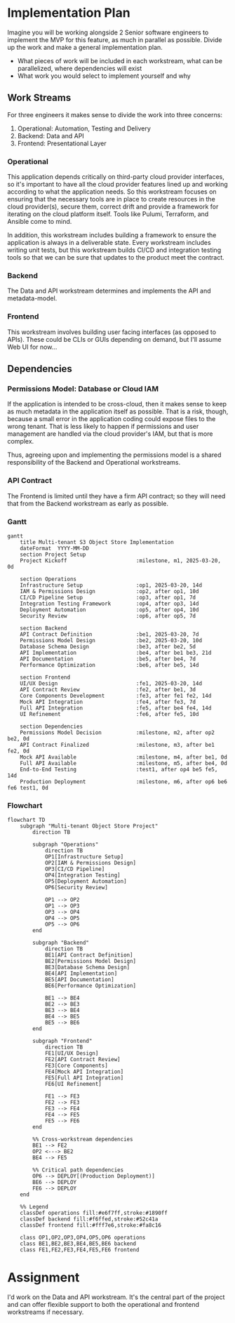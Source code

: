 # Implementation Plan

Imagine you will be working alongside 2 Senior software engineers to implement the MVP for this feature, as much in parallel as possible. Divide up the work and make a general implementation plan.

- What pieces of work will be included in each workstream, what can be parallelized, where dependencies will exist
- What work you would select to implement yourself and why


## Work Streams

For three engineers it makes sense to divide the work into three concerns:

1. Operational: Automation, Testing and Delivery
2. Backend: Data and API
3. Frontend: Presentational Layer


### Operational

This application depends critically on third-party cloud provider interfaces, so it's important to have all the cloud provider features lined up and working according to what the application needs. So this workstream focuses on ensuring that the necessary tools are in place to create resources in the cloud provider(s), secure them, correct drift and provide a framework for iterating on the cloud platform itself. Tools like Pulumi, Terraform, and Ansible come to mind.

In addition, this workstream includes building a framework to ensure the application is always in a deliverable state. Every workstream includes writing unit tests, but this workstream builds CI/CD and integration testing tools so that we can be sure that updates to the product meet the contract.


### Backend

The Data and API workstream determines and implements the API and metadata-model.


### Frontend

This workstream involves building user facing interfaces (as opposed to APIs). These could be CLIs or GUIs depending on demand, but I'll assume Web UI for now...


## Dependencies

### Permissions Model: Database or Cloud IAM

If the application is intended to be cross-cloud, then it makes sense to keep as much metadata in the application itself as possible. That is a risk, though, because a small error in the application coding could expose files to the wrong tenant. That is less likely to happen if permissions and user management are handled via the cloud provider's IAM, but that is more complex.

Thus, agreeing upon and implementing the permissions model is a shared responsibility of the Backend and Operational workstreams.


### API Contract

The Frontend is limited until they have a firm API contract; so they will need that from the Backend workstream as early as possible.


### Gantt

```mermaid
gantt
    title Multi-tenant S3 Object Store Implementation
    dateFormat  YYYY-MM-DD
    section Project Setup
    Project Kickoff                      :milestone, m1, 2025-03-20, 0d

    section Operations
    Infrastructure Setup                 :op1, 2025-03-20, 14d
    IAM & Permissions Design             :op2, after op1, 10d
    CI/CD Pipeline Setup                 :op3, after op1, 7d
    Integration Testing Framework        :op4, after op3, 14d
    Deployment Automation                :op5, after op4, 10d
    Security Review                      :op6, after op5, 7d

    section Backend
    API Contract Definition              :be1, 2025-03-20, 7d
    Permissions Model Design             :be2, 2025-03-20, 10d
    Database Schema Design               :be3, after be2, 5d
    API Implementation                   :be4, after be1 be3, 21d
    API Documentation                    :be5, after be4, 7d
    Performance Optimization             :be6, after be5, 14d

    section Frontend
    UI/UX Design                         :fe1, 2025-03-20, 14d
    API Contract Review                  :fe2, after be1, 3d
    Core Components Development          :fe3, after fe1 fe2, 14d
    Mock API Integration                 :fe4, after fe3, 7d
    Full API Integration                 :fe5, after be4 fe4, 14d
    UI Refinement                        :fe6, after fe5, 10d

    section Dependencies
    Permissions Model Decision           :milestone, m2, after op2 be2, 0d
    API Contract Finalized               :milestone, m3, after be1 fe2, 0d
    Mock API Available                   :milestone, m4, after be1, 0d
    Full API Available                   :milestone, m5, after be4, 0d
    End-to-End Testing                   :test1, after op4 be5 fe5, 14d
    Production Deployment                :milestone, m6, after op6 be6 fe6 test1, 0d
```

### Flowchart


```mermaid
flowchart TD
    subgraph "Multi-tenant Object Store Project"
        direction TB

        subgraph "Operations"
            direction TB
            OP1[Infrastructure Setup]
            OP2[IAM & Permissions Design]
            OP3[CI/CD Pipeline]
            OP4[Integration Testing]
            OP5[Deployment Automation]
            OP6[Security Review]

            OP1 --> OP2
            OP1 --> OP3
            OP3 --> OP4
            OP4 --> OP5
            OP5 --> OP6
        end

        subgraph "Backend"
            direction TB
            BE1[API Contract Definition]
            BE2[Permissions Model Design]
            BE3[Database Schema Design]
            BE4[API Implementation]
            BE5[API Documentation]
            BE6[Performance Optimization]

            BE1 --> BE4
            BE2 --> BE3
            BE3 --> BE4
            BE4 --> BE5
            BE5 --> BE6
        end

        subgraph "Frontend"
            direction TB
            FE1[UI/UX Design]
            FE2[API Contract Review]
            FE3[Core Components]
            FE4[Mock API Integration]
            FE5[Full API Integration]
            FE6[UI Refinement]

            FE1 --> FE3
            FE2 --> FE3
            FE3 --> FE4
            FE4 --> FE5
            FE5 --> FE6
        end

        %% Cross-workstream dependencies
        BE1 --> FE2
        OP2 <---> BE2
        BE4 --> FE5

        %% Critical path dependencies
        OP6 --> DEPLOY[(Production Deployment)]
        BE6 --> DEPLOY
        FE6 --> DEPLOY
    end

    %% Legend
    classDef operations fill:#e6f7ff,stroke:#1890ff
    classDef backend fill:#f6ffed,stroke:#52c41a
    classDef frontend fill:#fff7e6,stroke:#fa8c16

    class OP1,OP2,OP3,OP4,OP5,OP6 operations
    class BE1,BE2,BE3,BE4,BE5,BE6 backend
    class FE1,FE2,FE3,FE4,FE5,FE6 frontend
```


# Assignment

I'd work on the Data and API workstream. It's the central part of the project and can offer flexible support to both the operational and frontend workstreams if necessary.
